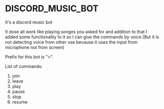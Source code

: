 # DISCORD_MUSIC_BOT
It's a discord music bot

It dose all work like playing songes you asked for and addition to that I added some functionality to it so I can give the commands by voice.(But it is not detecting voice from other use because it uses the input from microphone not from screen)

Prefix for this bot is ">".

List of commands:
  1. join
  2. leave
  3. play
  4. pause
  5. stop
  6. resume
  
